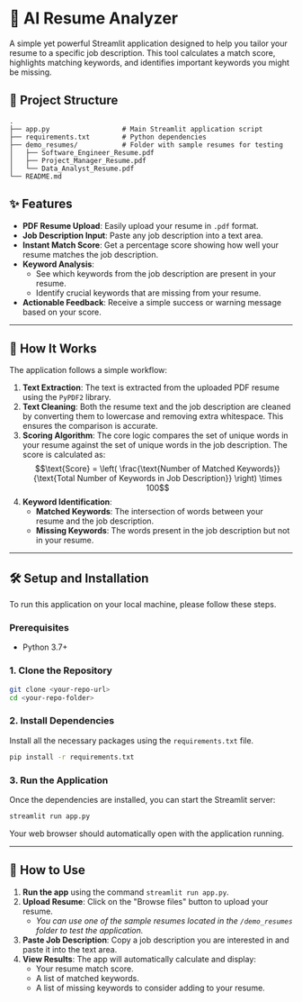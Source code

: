 # 📄 AI Resume Analyzer

A simple yet powerful Streamlit application designed to help you tailor your resume to a specific job description. This tool calculates a match score, highlights matching keywords, and identifies important keywords you might be missing.

## 📂 Project Structure

```
.
├── app.py                  # Main Streamlit application script
├── requirements.txt        # Python dependencies
├── demo_resumes/           # Folder with sample resumes for testing
│   ├── Software_Engineer_Resume.pdf
│   ├── Project_Manager_Resume.pdf
│   └── Data_Analyst_Resume.pdf
└── README.md
```

## ✨ Features

  - **PDF Resume Upload**: Easily upload your resume in `.pdf` format.
  - **Job Description Input**: Paste any job description into a text area.
  - **Instant Match Score**: Get a percentage score showing how well your resume matches the job description.
  - **Keyword Analysis**:
      - See which keywords from the job description are present in your resume.
      - Identify crucial keywords that are missing from your resume.
  - **Actionable Feedback**: Receive a simple success or warning message based on your score.

-----

## 🚀 How It Works

The application follows a simple workflow:

1.  **Text Extraction**: The text is extracted from the uploaded PDF resume using the `PyPDF2` library.
2.  **Text Cleaning**: Both the resume text and the job description are cleaned by converting them to lowercase and removing extra whitespace. This ensures the comparison is accurate.
3.  **Scoring Algorithm**: The core logic compares the set of unique words in your resume against the set of unique words in the job description. The score is calculated as:
    $$\text{Score} = \left( \frac{\text{Number of Matched Keywords}}{\text{Total Number of Keywords in Job Description}} \right) \times 100$$
4.  **Keyword Identification**:
      - **Matched Keywords**: The intersection of words between your resume and the job description.
      - **Missing Keywords**: The words present in the job description but not in your resume.

-----

## 🛠️ Setup and Installation

To run this application on your local machine, please follow these steps.

### Prerequisites

  - Python 3.7+

### 1\. Clone the Repository

```bash
git clone <your-repo-url>
cd <your-repo-folder>
```

### 2\. Install Dependencies

Install all the necessary packages using the `requirements.txt` file.

```bash
pip install -r requirements.txt
```

### 3\. Run the Application

Once the dependencies are installed, you can start the Streamlit server:

```bash
streamlit run app.py
```

Your web browser should automatically open with the application running.

-----

## 📝 How to Use

1.  **Run the app** using the command `streamlit run app.py`.
2.  **Upload Resume**: Click on the "Browse files" button to upload your resume.
      - *You can use one of the sample resumes located in the `/demo_resumes` folder to test the application.*
3.  **Paste Job Description**: Copy a job description you are interested in and paste it into the text area.
4.  **View Results**: The app will automatically calculate and display:
      - Your resume match score.
      - A list of matched keywords.
      - A list of missing keywords to consider adding to your resume.
